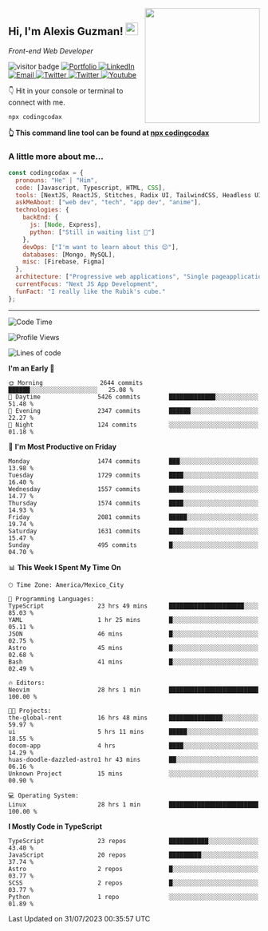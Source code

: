 <img align='right' src="https://media.giphy.com/media/M9gbBd9nbDrOTu1Mqx/giphy.gif" width="230">
<h2>Hi, I'm Alexis Guzman! <img src="https://media.giphy.com/media/hvRJCLFzcasrR4ia7z/giphy.gif" width="25px"></h2>
<p><em>Front-end Web Developer</em></p>

<p>
  <img src="https://visitor-badge.glitch.me/badge?page_id=a12989x.a12989x&left_color=black&right_color=gray" alt="visitor badge"/>
  <a href='https://www.codingcodax.dev/' target='_blank'>
    <img alt='Portfolio' src='https://img.shields.io/badge/Portfolio-black?logo=vercel&style=flat-square'>
  </a>
  <a href='https://linkedin.com/in/codingcodax/' target='_blank'>
    <img alt='LinkedIn' src='https://img.shields.io/badge/LinkedIn-black?logo=LinkedIn&style=flat-square'>
  </a>
  <a href='mailto:codingcodax@gmail.com' target='_blank'>
    <img alt='Email' src='https://img.shields.io/badge/Email-black?logo=Gmail&style=flat-square'>
  </a>
  <a href='https://twitter.com/codingcodax' target='_blank'>
    <img alt='Twitter' src='https://img.shields.io/badge/Twitter-black?logo=Twitter&style=flat-square'>
  </a>
  <a href='https://www.instagram.com/codingcodax/' target='_blank'>
    <img alt='Twitter' src='https://img.shields.io/badge/Instagram-black?logo=Instagram&style=flat-square'>
  </a>
  <a href='https://www.youtube.com/@codingcodax' target='_blank'>
    <img alt='Youtube' src='https://img.shields.io/badge/YouTube-black?logo=Youtube&style=flat-square'>
  </a>
</p>

👇 Hit in your console or terminal to connect with me.

```bash
npx codingcodax 
```
**👆 This command line tool can be found at [npx codingcodax](https://github.com/codingcodax/npx-codingcodax)**

<h3>A little more about me...</h3>

```javascript
const codingcodax = {
  pronouns: "He" | "Him",
  code: [Javascript, Typescript, HTML, CSS],
  tools: [NextJS, ReactJS, Stitches, Radix UI, TailwindCSS, Headless UI, Prisma],
  askMeAbout: ["web dev", "tech", "app dev", "anime"],
  technologies: {
    backEnd: {
      js: [Node, Express],
      python: ["Still in waiting list 🥲"]
    },
    devOps: ["I'm want to learn about this 😊"],
    databases: [Mongo, MySQL],
    misc: [Firebase, Figma]
  },
  architecture: ["Progressive web applications", "Single pageapplications"],
  currentFocus: "Next JS App Development",
  funFact: "I really like the Rubik's cube."
};
```

---

<!--START_SECTION:waka-->
![Code Time](http://img.shields.io/badge/Code%20Time-1%2C557%20hrs%2013%20mins-blue)

![Profile Views](http://img.shields.io/badge/Profile%20Views-0-blue)

![Lines of code](https://img.shields.io/badge/From%20Hello%20World%20I%27ve%20Written-8.0%20million%20lines%20of%20code-blue)

**I'm an Early 🐤** 

```text
🌞 Morning                2644 commits        ██████░░░░░░░░░░░░░░░░░░░   25.08 % 
🌆 Daytime                5426 commits        █████████████░░░░░░░░░░░░   51.48 % 
🌃 Evening                2347 commits        ██████░░░░░░░░░░░░░░░░░░░   22.27 % 
🌙 Night                  124 commits         ░░░░░░░░░░░░░░░░░░░░░░░░░   01.18 % 
```
📅 **I'm Most Productive on Friday** 

```text
Monday                   1474 commits        ███░░░░░░░░░░░░░░░░░░░░░░   13.98 % 
Tuesday                  1729 commits        ████░░░░░░░░░░░░░░░░░░░░░   16.40 % 
Wednesday                1557 commits        ████░░░░░░░░░░░░░░░░░░░░░   14.77 % 
Thursday                 1574 commits        ████░░░░░░░░░░░░░░░░░░░░░   14.93 % 
Friday                   2081 commits        █████░░░░░░░░░░░░░░░░░░░░   19.74 % 
Saturday                 1631 commits        ████░░░░░░░░░░░░░░░░░░░░░   15.47 % 
Sunday                   495 commits         █░░░░░░░░░░░░░░░░░░░░░░░░   04.70 % 
```


📊 **This Week I Spent My Time On** 

```text
🕑︎ Time Zone: America/Mexico_City

💬 Programming Languages: 
TypeScript               23 hrs 49 mins      █████████████████████░░░░   85.03 % 
YAML                     1 hr 25 mins        █░░░░░░░░░░░░░░░░░░░░░░░░   05.11 % 
JSON                     46 mins             █░░░░░░░░░░░░░░░░░░░░░░░░   02.75 % 
Astro                    45 mins             █░░░░░░░░░░░░░░░░░░░░░░░░   02.68 % 
Bash                     41 mins             █░░░░░░░░░░░░░░░░░░░░░░░░   02.49 % 

🔥 Editors: 
Neovim                   28 hrs 1 min        █████████████████████████   100.00 % 

🐱‍💻 Projects: 
the-global-rent          16 hrs 48 mins      ███████████████░░░░░░░░░░   59.97 % 
ui                       5 hrs 11 mins       █████░░░░░░░░░░░░░░░░░░░░   18.55 % 
docom-app                4 hrs               ████░░░░░░░░░░░░░░░░░░░░░   14.29 % 
huas-doodle-dazzled-astro1 hr 43 mins        ██░░░░░░░░░░░░░░░░░░░░░░░   06.16 % 
Unknown Project          15 mins             ░░░░░░░░░░░░░░░░░░░░░░░░░   00.90 % 

💻 Operating System: 
Linux                    28 hrs 1 min        █████████████████████████   100.00 % 
```

**I Mostly Code in TypeScript** 

```text
TypeScript               23 repos            ███████████░░░░░░░░░░░░░░   43.40 % 
JavaScript               20 repos            █████████░░░░░░░░░░░░░░░░   37.74 % 
Astro                    2 repos             █░░░░░░░░░░░░░░░░░░░░░░░░   03.77 % 
SCSS                     2 repos             █░░░░░░░░░░░░░░░░░░░░░░░░   03.77 % 
Python                   1 repo              ░░░░░░░░░░░░░░░░░░░░░░░░░   01.89 % 
```




 Last Updated on 31/07/2023 00:35:57 UTC
<!--END_SECTION:waka-->
